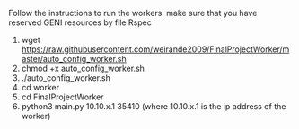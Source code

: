 Follow the instructions to run the workers:
make sure that you have reserved GENI resources by file Rspec
1. wget https://raw.githubusercontent.com/weirande2009/FinalProjectWorker/master/auto_config_worker.sh
2. chmod +x auto_config_worker.sh
3. ./auto_config_worker.sh
4. cd worker
5. cd FinalProjectWorker
6. python3 main.py 10.10.x.1 35410 (where 10.10.x.1 is the ip address of the worker)

